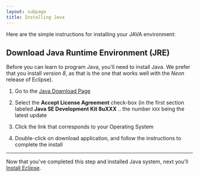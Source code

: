 ```yaml
---
layout: subpage
title: Installing Java
---
```

Here are the simple instructions for installing your JAVA environment:

Download Java Runtime Environment (JRE)
---------------------------------------
Before you can learn to program Java, you'll need to install Java.
We prefer that you install *version 8*, as that is the one that works
well with the *Neon* release of Eclipse).

 1. Go to the [Java Download Page][java]

 2. Select the **Accept License Agreement** check-box (in the first
    section labeled **Java SE Development Kit 8uXXX** .. the number
    `XXX` being the latest update

 3. Click the link that corresponds to your Operating System

 4. Double-click on download application, and follow the instructions
    to complete the install

----------------------------------------

Now that you've completed this step and installed Java system, next you'll
[Install Eclipse][012].

  [java]: http://www.oracle.com/technetwork/java/javase/downloads/jdk8-downloads-2133151.html
  [012]: ../012-installing-eclipse

